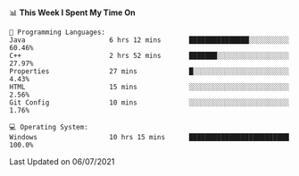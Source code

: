 
<!--START_SECTION:waka-->
📊 **This Week I Spent My Time On** 

```text
💬 Programming Languages: 
Java                     6 hrs 12 mins       ███████████████░░░░░░░░░░   60.46% 
C++                      2 hrs 52 mins       ███████░░░░░░░░░░░░░░░░░░   27.97% 
Properties               27 mins             █░░░░░░░░░░░░░░░░░░░░░░░░   4.43% 
HTML                     15 mins             ░░░░░░░░░░░░░░░░░░░░░░░░░   2.56% 
Git Config               10 mins             ░░░░░░░░░░░░░░░░░░░░░░░░░   1.76%

💻 Operating System: 
Windows                  10 hrs 15 mins      █████████████████████████   100.0%

```


 Last Updated on 06/07/2021
<!--END_SECTION:waka-->
